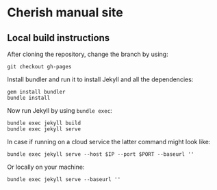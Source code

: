 # Cherish manual site

## Local build instructions

After cloning the repository, change the branch by using: 

```
git checkout gh-pages
```

Install bundler and run it to install Jekyll and all the dependencies:

```
gem install bundler
bundle install
```

Now run Jekyll by using `bundle exec`:

```
bundle exec jekyll build
bundle exec jekyll serve
```

In case if running on a cloud service the latter command might look like: 

```
bundle exec jekyll serve --host $IP --port $PORT --baseurl ''
```

Or locally on your machine:

```
bundle exec jekyll serve --baseurl ''
```
